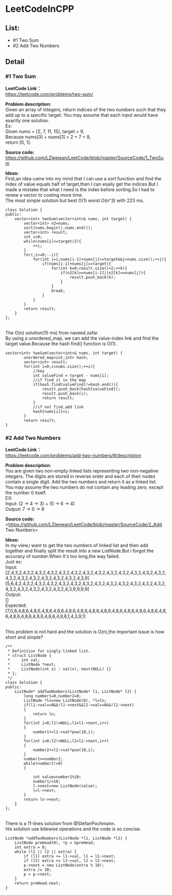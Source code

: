 # LeetCodeInCPP

## List:

* #1 Two Sum
* #2 Add Two Numbers

## Detail

###   #1 Two Sum
**LeetCode Link：**
<br><https://leetcode.com/problems/two-sum/>

**Problem description:**
<br>Given an array of integers, return indices of the two numbers such that they add up to a specific target.
You may assume that each input would have exactly one solution.
<br>Ex:
<br>Given nums = [2, 7, 11, 15], target = 9,
<br>Because nums[0] + nums[1] = 2 + 7 = 9,
<br>return [0, 1].

**Source code:**
<br><https://github.com/LZleejean/LeetCode/blob/master/SourceCode/1_TwoSum>

**Ideas:**
<br>First,an idea came into my mind that I can use a sort function and find the index of value equals half of target,then I can esaily get the indices.But I made a mistake that what I need is the index before sorting.So I had to renew a vector to costing more time.
<br>The most simple solution but best O(1) worst O(n^3) with 223 ms.
```
class Solution {
public:
    vector<int> twoSum(vector<int>& nums, int target) {
        vector<int> n2=nums;
        sort(nums.begin(),nums.end());
        vector<int> result;
        int i=0;
        while(nums[i]<=target/2){
            ++i;
        }
        for(;i>=0;--i){
            for(int j=i;nums[i-1]+nums[j]<=target&&j<nums.size();++j){
                if(nums[i-1]+nums[j]==target){
                    for(int k=0;result.size()<2;++k){
                        if(n2[k]==nums[i-1]||n2[k]==nums[j]){
                            result.push_back(k);
                        }
                    }
                    break;
                }
            }
        }
        return result;
    }
};
```
<br> The O(n) solution(15 ms) from naveed.zafar.
<br>By using a unordered_map, we can add the value-index link and find the target value.Because the hash find() function is O(1).
<br>
```
vector<int> twoSum(vector<int>& nums, int target) {
        unordered_map<int,int> hash;
        vector<int> result;
        for(int i=0;i<nums.size();++i){
            //key
            int valueFind = target - nums[i];
            //if find it in the map
            if(hash.find(valueFind)!=hash.end()){
                result.push_back(hash[valueFind]);
                result.push_back(i);
                return result;
            }
            //if not find,add link
            hash[nums[i]]=i;
        }
        return result;
}
```

### #2 Add Two Numbers
**LeetCode Link：**
<br>https://leetcode.com/problems/add-two-numbers/#/description

**Problem description:**
<br>You are given two non-empty linked lists representing two non-negative integers. The digits are stored in reverse order and each of their nodes contain a single digit. Add the two numbers and return it as a linked list.
<br>You may assume the two numbers do not contain any leading zero, except the number 0 itself.
<br>EX:
<br>Input: (2 -> 4 -> 3) + (5 -> 6 -> 4)
<br>Output: 7 -> 0 -> 8

**Source code:**
<br><https://github.com/LZleejean/LeetCode/blob/master/SourceCode/2_Add Two Numbers>

**Ideas:**
<br>In my view,i want to get the two numbers of linked list and then add together and finally split the result into a new ListNode.But i forgot the accuracy of number.When it's too long,the way failed.
<br>Just ex:
<br>Input:
<br>[2,4,3,2,4,3,2,4,3,2,4,3,2,4,3,2,4,3,2,4,3,2,4,3,2,4,3,2,4,3,2,4,3,2,4,3,2,4,3,2,4,3,2,4,3,2,4,3,2,4,3,2,4,3,2,4,3,2,4,3,9]
<br>[5,6,4,2,4,3,2,4,3,2,4,3,2,4,3,2,4,3,2,4,3,2,4,3,2,4,3,2,4,3,2,4,3,2,4,3,2,4,3,2,4,3,2,4,3,2,4,3,2,4,3,2,4,3,2,4,3,9,9,9,9]
<br>Output:
<br>[]
<br>Expected:
<br>[7,0,8,4,8,6,4,8,6,4,8,6,4,8,6,4,8,6,4,8,6,4,8,6,4,8,6,4,8,6,4,8,6,4,8,6,4,8,6,4,8,6,4,8,6,4,8,6,4,8,6,4,8,6,4,8,6,1,4,3,9,1]

<br>This problem is not hard and the solution is O(n),the important issue is how short and simple?
<br>
```
/**
 * Definition for singly-linked list.
 * struct ListNode {
 *     int val;
 *     ListNode *next;
 *     ListNode(int x) : val(x), next(NULL) {}
 * };
 */
class Solution {
public:
    ListNode* addTwoNumbers(ListNode* l1, ListNode* l2) {
        long number1=0,number2=0;
        ListNode *ln=new ListNode(0), *l=ln;
        if(l1->val==0&&!l1->next&&l2->val==0&&!l2->next)
        {
            return ln;
        }
        for(int i=0;l1!=NULL;l1=l1->next,i++)
        {
            number1+=l1->val*pow(10,i);
        }
        for(int i=0;l2!=NULL;l2=l2->next,i++)
        {
            number2+=l2->val*pow(10,i);
        }
        number1+=number2;
        while(number1!=0)
        {
            
            int value=number1%10;
            number1/=10;
            l->next=new ListNode(value);
            l=l->next;
        }
        return ln->next;
    }
};
```
<br>There is a 11-lines solution from @StefanPochmann.
<br>His solution use bitewise operations and the code is so concise.
<br>
```
ListNode *addTwoNumbers(ListNode *l1, ListNode *l2) {
    ListNode preHead(0), *p = &preHead;
    int extra = 0;
    while (l1 || l2 || extra) {
        if (l1) extra += l1->val, l1 = l1->next;
        if (l2) extra += l2->val, l2 = l2->next;
        p->next = new ListNode(extra % 10);
        extra /= 10;
        p = p->next;
    }
    return preHead.next;
}
```
